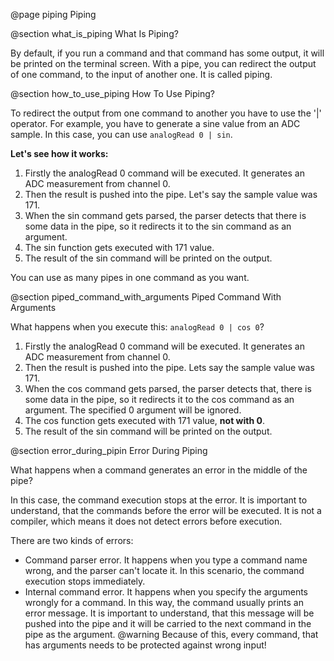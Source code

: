 @page piping Piping

@section what_is_piping What Is Piping?

By default, if you run a command and that command has some output, it will be printed
on the terminal screen. With a pipe, you can redirect the output of one command, to
the input of another one. It is called piping.

@section how_to_use_piping How To Use Piping?

To redirect the output from one command to another you have to use the '|' operator.
For example, you have to generate a sine value from an ADC sample. In this case, you
can use `analogRead 0 | sin`.

__Let's see how it works:__
1. Firstly the analogRead 0 command will be executed. It generates an ADC measurement
from channel 0.
2. Then the result is pushed into the pipe. Let's say the sample value was 171.
3. When the sin command gets parsed, the parser detects that there is some data
in the pipe, so it redirects it to the sin command as an argument.
4. The sin function gets executed with 171 value.
5. The result of the sin command will be printed on the output.

You can use as many pipes in one command as you want.

@section piped_command_with_arguments Piped Command With Arguments

What happens when you execute this: `analogRead 0 | cos 0`?

1. Firstly the analogRead 0 command will be executed. It generates an ADC measurement
from channel 0.
2. Then the result is pushed into the pipe. Lets say the sample value was 171.
3. When the cos command gets parsed, the parser detects that, there is some data
in the pipe, so it redirects it to the cos command as an argument. The specified 0
argument will be ignored.
4. The cos function gets executed with 171 value, __not with 0__.
5. The result of the sin command will be printed on the output.

@section error_during_pipin Error During Piping

What happens when a command generates an error in the middle of the pipe?

In this case, the command execution stops at the error. It is important to understand,
that the commands before the error will be executed. It is not a compiler, which means
it does not detect errors before execution.

There are two kinds of errors:
* Command parser error. It happens when you type a command name wrong, and the parser
can't locate it. In this scenario, the command execution stops immediately.
* Internal command error. It happens when you specify the arguments wrongly for a command.
In this way, the command usually prints an error message. It is important to understand,
that this message will be pushed into the pipe and it will be carried to the next command
in the pipe as the argument.
@warning Because of this, every command, that has arguments needs to be protected against wrong input!
